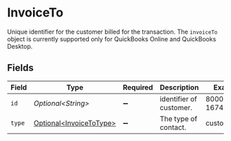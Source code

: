 # InvoiceTo

Unique identifier for the customer billed for the transaction. The `invoiceTo` object is currently supported only for QuickBooks Online and QuickBooks Desktop.


## Fields

| Field                                                                | Type                                                                 | Required                                                             | Description                                                          | Example                                                              |
| -------------------------------------------------------------------- | -------------------------------------------------------------------- | -------------------------------------------------------------------- | -------------------------------------------------------------------- | -------------------------------------------------------------------- |
| `id`                                                                 | *Optional\<String>*                                                  | :heavy_minus_sign:                                                   | identifier of customer.                                              | 80000002-1674552702                                                  |
| `type`                                                               | [Optional\<InvoiceToType>](../../models/components/InvoiceToType.md) | :heavy_minus_sign:                                                   | The type of contact.                                                 | customer                                                             |